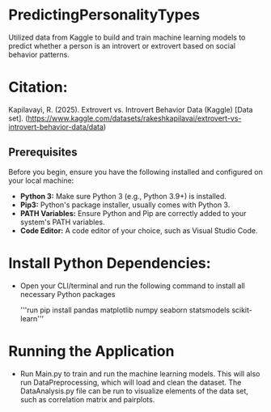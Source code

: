 # PredictingPersonalityTypes
Utilized data from Kaggle to build and train machine learning models to predict whether a person is an introvert or extrovert based on social behavior patterns.

# Citation:
Kapilavayi, R. (2025). Extrovert vs. Introvert Behavior Data (Kaggle) [Data set]. (https://www.kaggle.com/datasets/rakeshkapilavai/extrovert-vs-introvert-behavior-data/data)

## Prerequisites

Before you begin, ensure you have the following installed and configured on your local machine:

* **Python 3:** Make sure Python 3 (e.g., Python 3.9+) is installed.
* **Pip3:** Python's package installer, usually comes with Python 3.
* **PATH Variables:** Ensure Python and Pip are correctly added to your system's PATH variables.
* **Code Editor:** A code editor of your choice, such as Visual Studio Code.

# Install Python Dependencies:
* Open your CLI/terminal and run the following command to install all necessary Python packages

    '''run pip install pandas matplotlib numpy seaborn statsmodels scikit-learn'''

# Running the Application

* Run Main.py to train and run the machine learning models. This will also run DataPreprocessing, which will load and clean the dataset. The DataAnalysis.py file can be run to visualize elements of the data set, such as correlation matrix and pairplots.
